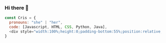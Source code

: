 ### Hi there 👋

```javascript
const Cris = {
  pronouns: "she" | "her",
  code: [Javascript, HTML, CSS, Python, Java],
  <div style="width:100%;height:0;padding-bottom:55%;position:relative;"><iframe src="https://giphy.com/embed/4rZA5D22301iMgrUNd" width="100%" height="100%" style="position:absolute" frameBorder="0" class="giphy-embed" allowFullScreen></iframe></div><p><a href="https://giphy.com/gifs/tecnicageracao-4rZA5D22301iMgrUNd">via GIPHY</a></p>
}
```
<!--
**QuantiumDev09/quantiumdev09** is a ✨ _special_ ✨ repository because its `README.md` (this file) appears on your GitHub profile.

Here are some ideas to get you started:

- 🔭 I’m currently working on ...
- 🌱 I’m currently learning ...
- 👯 I’m looking to collaborate on ...
- 🤔 I’m looking for help with ...
- 💬 Ask me about ...
- 📫 How to reach me: ...
- 😄 Pronouns: ...
- ⚡ Fun fact: ...
-->
